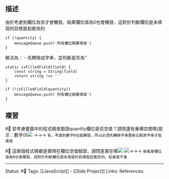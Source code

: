 
## 描述
由於考慮到欄位為空才會觸發，結果欄位值為0也會觸發，這對於判斷欄位是未填寫的目標是起衝突的

```
if (!quantity) {
	messageQueue.push('所有欄位都要填寫')
}
```

解法為：
	- 先轉換成字串，並判斷是否為''
```
static isFilledField(field) {
	const string = String(field)
	return string !== ''
}
```


```
if (!isFilledField(quantity))
	messageQueue.push('所有欄位都要填寫')
}
```



## 複習
#🧠 若考慮要圖中的程式碼來驗證quantity欄位是否空值？請問還有重構空間嗎(提示：數字0)![](https://res.cloudinary.com/dqfxgtyoi/image/upload/v1654774739/blog/javascript/String/empty-field-problem_g52iqy.png) ->->-> `有，考慮到數字0也能觸發，所以必須先轉換字串重新比較原字串才能達成`
<!--SR:!2022-09-11,58,250-->

#🧠 這兩個程式碼都是實現在欄位空值驗證，請問差異在哪![](https://res.cloudinary.com/dqfxgtyoi/image/upload/v1655885653/blog/javascript/String/empty-field-problem-solution_foa4w1.png) ![](https://res.cloudinary.com/dqfxgtyoi/image/upload/v1654774739/blog/javascript/String/empty-field-problem_g52iqy.png)->->-> `後者是欄位值為0也會觸發，這對於判斷欄位是未填寫的目標是起衝突的，前者是不會`
<!--SR:!2022-09-07,55,250-->

---
Status: #🌱 
Tags:
[[JavaScript]] - [[Side Project]]
Links:
References: